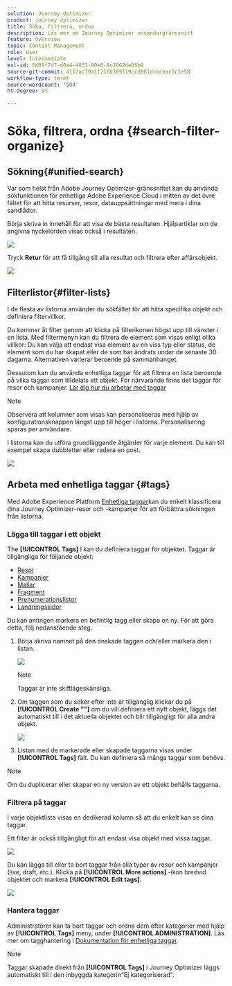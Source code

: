 ```yaml
---
solution: Journey Optimizer
product: journey optimizer
title: Söka, filtrera, ordna
description: Läs mer om Journey Optimizer användargränssnitt
feature: Overview
topic: Content Management
role: User
level: Intermediate
exl-id: 0d09f7d7-d0a4-4831-90e8-8c2062de06b9
source-git-commit: 4112ac79a1f21fb369119ccd801dcbceac3c1e58
workflow-type: tm+mt
source-wordcount: '504'
ht-degree: 9%

---
```


# Söka, filtrera, ordna {#search-filter-organize}

## Sökning{#unified-search}

Var som helst från Adobe Journey Optimizer-gränssnittet kan du använda sökfunktionen för enhetliga Adobe Experience Cloud i mitten av det övre fältet för att hitta resurser, resor, datauppsättningar med mera i dina sandlådor.

Börja skriva in innehåll för att visa de bästa resultaten. Hjälpartiklar om de angivna nyckelorden visas också i resultaten.

![](assets/unified-search.png)

Tryck **Retur** för att få tillgång till alla resultat och filtrera efter affärsobjekt.

![](assets/search-and-filter.png)

## Filterlistor{#filter-lists}

I de flesta av listorna använder du sökfältet för att hitta specifika objekt och definiera filtervillkor.

Du kommer åt filter genom att klicka på filterikonen högst upp till vänster i en lista. Med filtermenyn kan du filtrera de element som visas enligt olika villkor: Du kan välja att endast visa element av en viss typ eller status, de element som du har skapat eller de som har ändrats under de senaste 30 dagarna. Alternativen varierar beroende på sammanhanget.

Dessutom kan du använda enhetliga taggar för att filtrera en lista beroende på vilka taggar som tilldelats ett objekt. För närvarande finns det taggar för resor och kampanjer. [Lär dig hur du arbetar med taggar](#tags)

>[!NOTE]
>
>Observera att kolumner som visas kan personaliseras med hjälp av konfigurationsknappen längst upp till höger i listorna. Personalisering sparas per användare.

I listorna kan du utföra grundläggande åtgärder för varje element. Du kan till exempel skapa dubbletter eller radera en post.

![](assets/journey4.png)

## Arbeta med enhetliga taggar {#tags}

Med Adobe Experience Platform [Enhetliga taggar](https://experienceleague.adobe.com/docs/experience-platform/administrative-tags/overview.html)kan du enkelt klassificera dina Journey Optimizer-resor och -kampanjer för att förbättra sökningen från listorna.

### Lägga till taggar i ett objekt

The **[!UICONTROL Tags]** I kan du definiera taggar för objektet. Taggar är tillgängliga för följande objekt:

* [Resor](../building-journeys/journey-gs.md#change-properties)
* [Kampanjer](../campaigns/create-campaign.md#create)
* [Mallar](../email/content-templates.md)
* [Fragment](../email/fragments.md)
* [Prenumerationslistor](../landing-pages/subscription-list.md)
* [Landningssidor](../landing-pages/create-lp.md)

Du kan antingen markera en befintlig tagg eller skapa en ny. För att göra detta, följ nedanstående steg.

1. Börja skriva namnet på den önskade taggen och/eller markera den i listan.

   ![](assets/tags1.png)

   >[!NOTE]
   >
   > Taggar är inte skiftlägeskänsliga.

1. Om taggen som du söker efter inte är tillgänglig klickar du på **[!UICONTROL Create ""]** om du vill definiera ett nytt objekt, läggs det automatiskt till i det aktuella objektet och blir tillgängligt för alla andra objekt.

   ![](assets/tags4.png)

1. Listan med de markerade eller skapade taggarna visas under **[!UICONTROL Tags]** fält. Du kan definiera så många taggar som behövs.

>[!NOTE]
> 
> Om du duplicerar eller skapar en ny version av ett objekt behålls taggarna.

### Filtrera på taggar

I varje objektlista visas en dedikerad kolumn så att du enkelt kan se dina taggar.

Ett filter är också tillgängligt för att endast visa objekt med vissa taggar.

![](assets/tags2.png)

Du kan lägga till eller ta bort taggar från alla typer av resor och kampanjer (live, draft, etc.). Klicka på **[!UICONTROL More actions]** -ikon bredvid objektet och markera **[!UICONTROL Edit tags]**.

![](assets/tags3.png)

### Hantera taggar

Administratörer kan ta bort taggar och ordna dem efter kategorier med hjälp av **[!UICONTROL Tags]** meny, under **[!UICONTROL ADMINISTRATION]**. Läs mer om tagghantering i [Dokumentation för enhetliga taggar](https://experienceleague.adobe.com/docs/experience-platform/administrative-tags/ui/managing-tags.html).

>[!NOTE]
>
> Taggar skapade direkt från **[!UICONTROL Tags]** i Journey Optimizer läggs automatiskt till i den inbyggda kategorin&quot;Ej kategoriserad&quot;.
